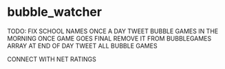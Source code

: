 # bubble_watcher

TODO:
FIX SCHOOL NAMES
ONCE A DAY TWEET BUBBLE GAMES IN THE MORNING
ONCE GAME GOES FINAL REMOVE IT FROM BUBBLEGAMES ARRAY
AT END OF DAY TWEET ALL BUBBLE GAMES

CONNECT WITH NET RATINGS
